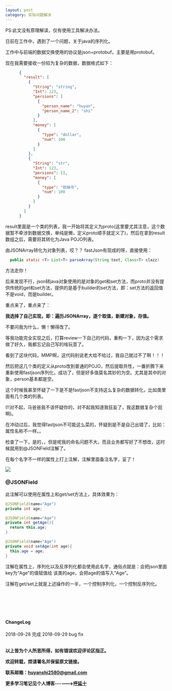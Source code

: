```yaml
---
layout: post
category: 实际问题解决
---
```


PS:此文没有原理解读，仅有使用工具解决办法。

日前在工作中，遇到了一个问题，关于java的序列化。  

工作中与前端的数据交换使用的协议是json+protobuf，主要是用protobuf。

现在我需要接收一份较为复杂的数据，数据格式如下：
```Json
      {
        "result": [
          {
            "String": "string",
            "Int": 123,
            "persions": [
              {
                "person_name": "huyan",
                "person_name_2": "shi"
              }
            ],
            "money": [
              {
                "type": "dollar",
                "num": 100
              }
            ]
          },
          {
            "String": "str",
            "Int": 123,
            "persions": [],
            "money": [
              {
                "type": "软妹币",
                "num": 100
              }
            ]
          }
        ]
      }
```

result里面是一个类的列表，我一开始将其定义为proto(这里要尤其注意，这个数据暂不牵涉到数据交换，单纯是懒，定义proto顺手就定义了)，然后在拿到result数组之后，需要将其转化为Java POJO列表。  


由JSONArray转化为对象列表，哎？？ fastJson有现成的呀，直接使用：

```java
  public static <T> List<T> parseArray(String text, Class<T> clazz)
```
方法走你！

后来发现不行，json转java对象使用的是对象的get和set方法，而proto并没有提供传统的get和set方法，提供的是基于builder的set方法，即：set方法的返回值不是void，而是builder。

重点来了，重点来了：

**我选择了自己实现，即：遍历JSONArray，逐个取值，新建对象，存值。**

不要问我为什么，懒！懒得改了。

等我功能完全实现之后，打算review一下自己的代码，重构一下，因为这个需求做了好久，我都忘记自己写的啥玩意了。

看到了这块代码，MMP啊，这代码别说老大给不给过，我自己就过不了啊！！！

然后把这几个类的定义从proto改到普通的POJO，然后提取共性，一番折腾下来重新使用fastjson序列化，成功了，但是好多值莫名其妙的为空。尤其是其中的对象，person基本都是空。

这个时候我甚至怀疑了一下是不是fastjson不支持这么复杂的数据转化，比如类里面有几个类的列表。

(!!对不起，马爸爸我不该怀疑你的，对不起我知道我狂妄了，我这数据复杂个屁啊)。

在冲动过后，我觉得fastjson不可能这么菜的，怀疑到是不是自己出错了，比如：属性名称不一样。。

检查了一下，是的，，但是呢我的命名问题不大，而且业务都写好了不想改，这时候就用到@JSONField注解了。

在每个名字不一样的属性上打上注解，注解里面备注名字，妥了！

![](http://img.couplecoders.tech/WX20180928-205928.png)


### @JSONField

此注解可以使用在属性上和get/set方法上，具体效果为：

```java
@JSONField(name="Age")
private int age;

@JSONField(name="Age")
private int getAge(){
  return this.age;
}

@JSONField(name="Age")
private void setAge(int age){
  this.age = age;
}

```

注解在属性上，序列化以及反序列化都会使用此名字，通俗点就是：会把json里面key为“Age”的值赋值给 该类的age，会把age的值写入“Age”。

注解在get/set上就是上述操作的一半，一个控制序列化，一个控制反序列化。


<br>
<br>
<br>
<br>
<h4>ChangeLog</h4>
2018-09-28 完成
2018-09-29 bug fix
<br>
<br>




**以上皆为个人所思所得，如有错误欢迎评论区指正。**

**欢迎转载，烦请署名并保留原文链接。**

**联系邮箱：huyanshi2580@gmail.com**

**更多学习笔记见个人博客------><a href="{{ site.baseurl }}/">呼延十</a>**
